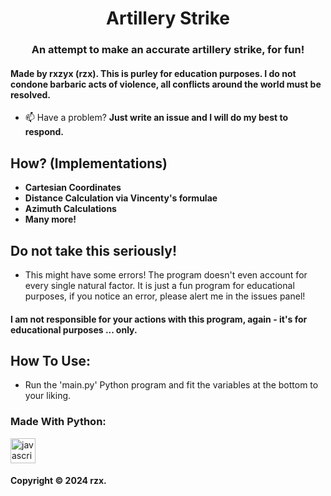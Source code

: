 <h1 align="center">Artillery Strike</h1>
<h3 align="center">An attempt to make an accurate artillery strike, for fun!</h3>

#### Made by rxzyx (rzx). This is purley for education purposes. I do not condone barbaric acts of violence, all conflicts around the world must be resolved.
- 📫 Have a problem? **Just write an issue and I will do my best to respond.**

## How? (Implementations)

- **Cartesian Coordinates**
- **Distance Calculation via Vincenty's formulae**
- **Azimuth Calculations**
- **Many more!**

## Do not take this seriously!

- This might have some errors! The program doesn't even account for every single natural factor. It is just a fun program for educational purposes, if you notice an error, please alert me in the issues panel!

#### I am not responsible for your actions with this program, again - it's for educational purposes ... only.

## How To Use:

- Run the 'main.py' Python program and fit the variables at the bottom to your liking.

<h3 align="left">Made With Python:</h3>
<p align="left"> <a href="https://www.python.org" target="_blank" rel="noreferrer"> <img src="https://upload.wikimedia.org/wikipedia/commons/thumb/c/c3/Python-logo-notext.svg/1869px-Python-logo-notext.svg.png" alt="javascript" width="40" height="40"/> </a> </p>

#### Copyright &copy; 2024 rzx.
